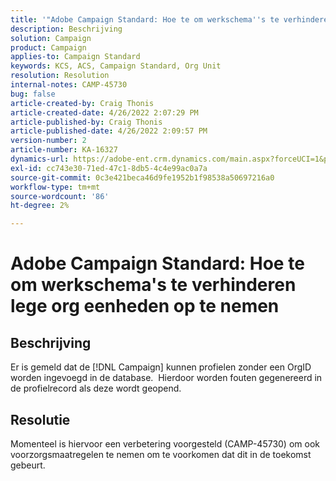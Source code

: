 ```yaml
---
title: '"Adobe Campaign Standard: Hoe te om werkschema''s te verhinderen lege org eenheden op te nemen'''
description: Beschrijving
solution: Campaign
product: Campaign
applies-to: Campaign Standard
keywords: KCS, ACS, Campaign Standard, Org Unit
resolution: Resolution
internal-notes: CAMP-45730
bug: false
article-created-by: Craig Thonis
article-created-date: 4/26/2022 2:07:29 PM
article-published-by: Craig Thonis
article-published-date: 4/26/2022 2:09:57 PM
version-number: 2
article-number: KA-16327
dynamics-url: https://adobe-ent.crm.dynamics.com/main.aspx?forceUCI=1&pagetype=entityrecord&etn=knowledgearticle&id=42330533-6ac5-ec11-a7b6-0022480a138b
exl-id: cc743e30-71ed-47c1-8db5-4c4e99ac0a7a
source-git-commit: 0c3e421beca46d9fe1952b1f98538a50697216a0
workflow-type: tm+mt
source-wordcount: '86'
ht-degree: 2%

---
```


# Adobe Campaign Standard: Hoe te om werkschema&#39;s te verhinderen lege org eenheden op te nemen

## Beschrijving


Er is gemeld dat de [!DNL Campaign] kunnen profielen zonder een OrgID worden ingevoegd in de database.  Hierdoor worden fouten gegenereerd in de profielrecord als deze wordt geopend.


## Resolutie


Momenteel is hiervoor een verbetering voorgesteld (CAMP-45730) om ook voorzorgsmaatregelen te nemen om te voorkomen dat dit in de toekomst gebeurt.
